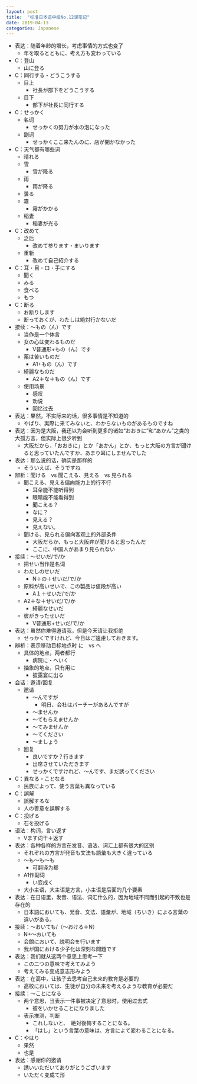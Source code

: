 ```yaml
---
layout: post
title:  "标准日本语中级No.12课笔记"
date: 2019-04-13
categories: Japanese
---
```

* 表达：随着年龄的增长，考虑事情的方式也变了
	* 年を取るとともに、考え方も変わっている
* C：登山
	* 山に登る
* C：同行する・どうこうする
	* 目上
		* 社長が部下をどうこうする
	* 目下
		* 部下が社長に同行する
* C：せっかく
	* 名词
		* せっかくの努力が水の泡になった
	* 副词
		* せっかくここ来たんのに、店が開かなかった
* C：天气都有哪些词
	* 晴れる
	* 雪
		* 雪が降る
	* 雨
		* 雨が降る
	* 曇る
	* 霧
		* 霧がかかる
	* 稲妻
		* 稲妻が光る
* C：改めて
	* 之后
		* 改めて参ります・まいります
	* 重新
		* 改めて自己紹介する
* C：耳・目・口・手にする
	* 聞く
	* みる
	* 食べる
	* もつ
* C：断る
	* お断りします
	* 断っておくが、わたしは絶対行かないだ
* 接续：〜もの（ん）です
	* 当作是一个体言
	* 女の心は変わるものだ
		* V普通形+もの（ん）です
	* 薬は苦いものだ
		* A1+もの（ん）です
	* 綺麗なものだ
		* A2＋な＋もの（ん）です
	* 使用场景
		* 感叹
		* 劝说
		* 回忆过去
* 表达：果然，不实际来的话，很多事情是不知道的
	* やばり、実際に来てみないと、わからないものがあるものですね
* 表达：因为是大阪，我还以为会听到更多的诸如“おおきに”和“あかん”之类的大孤方言，但实际上很少听到
	* 大阪だから、「おおきに」とか「あかん」とか、もっと大阪の方言が聞けると思っていたんですか、あまり耳にしませんでした
* 表达：那么说的话，确实是那样的
	* そういえば、そうですね
* 辨析：聞ける　vs 聞こえる、見える　vs 見られる
	* 聞こえる、見える偏向能力上的行不行
		* 耳朵能不能听得到
		* 眼睛能不能看得到
		* 聞こえる？
		* なに？
		* 見える？
		* 見えない。
	* 聞ける、見られる偏向客观上的外部条件
		* 大阪だらか、もっと大阪弁が聞けると思ったんだ
		* ここに、中国人があまり見られない
* 接续：～せいだ/で/か
	* 把せい当作是名词
	* わたしのせいだ
		* N＋の＋せいだ/で/か
	* 原料が高いせいで、この製品は値段が高い
		* A１＋せいだ/で/か
	* A2＋な＋せいだ/で/か
		* 綺麗なせいだ
	* 彼がきったせいだ
		* V普通形+せいだ/で/か
* 表达：虽然你难得邀请我，但是今天请让我拒绝
	* せっかくですけれど、今日はご遠慮しておきます。
* 辨析：表示移动目标地点时 に　vs へ
	* 具体的地点，两者都行
		* 病院に・へいく
	* 抽象的地点，只有用に
		* 披露宴に出る
* 会话：邀请/回复
	* 邀请
		* 〜んですが
			* 明日、会社はパーチーがあるんですが
		* 〜ませんか
		* 〜てもらえませんか
		* 〜てみませんか
		* 〜てください
		* 〜ましょう
	* 回复
		* 良いですか？行きます
		* 出席させていただきます
		* せっかくですけれど、〜んです、まだ誘ってください
* C：異なる・ことなる
	* 民族によって、使う言葉も異なっている
* C：誤解
	* 誤解するな
	* 人の善意を誤解する
* C：投げる
	* 石を投げる
* 语法：构词，言い返す
	* Vます词干＋返す
* 表达：各种各样的方言在发音、语法、词汇上都有很大的区别
	* それぞれの方言が発音も文法も語彙も大きく違っている
	* 〜も〜も〜も
		* 可翻译为都
	* A1作副词
		* い变成く
	* 大小主语，大主语是方言，小主语是后面的几个要素
* 表达：在日语里，发音、语法、词汇什么的，因为地域不同而引起的不致也是存在的
	* 日本語においても、発音、文法、語彙が、地域（ちいき）による言葉の違いがある。
* 接续：〜おいても/（〜おける＋N）
	* N+〜おいても
	* 会館において、説明会を行います
	* 我が国における少子化は深刻な問題です
* 表达：我们就从这两个意思上思考一下
	* この二つの意味で考えてみよう
	* 考えてみる变成意志形みよう
* 表达：在高中，让孩子去思考自己未来的教育是必要的
	* 高校においては、生徒が自分の未来を考えるような教育が必要だ
* 接续：～ことになる
	* 两个意思，当表示一件事被决定了意思时，使用过去式
		* 彼をいかせることになりました
	* 表示推测，判断
		* これしないと、　絶対後悔することになる。
		* 「はし」という言葉の意味は、方言によて変わることになる。
* C：やはり
	* 果然
	* 也是
* 表达：感谢你的邀请
	* 誘いいただいてありがとうございます
	* いただく变成て形
